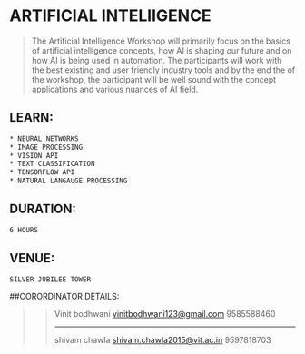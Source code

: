 # ARTIFICIAL INTELlIGENCE

> The Artificial Intelligence Workshop will primarily focus on the basics of artificial intelligence concepts, how AI is shaping our future and on how AI is being used in automation. The participants will work with the best existing and user friendly industry tools and by the end the of the workshop, the participant will be well sound with the concept applications and various nuances of AI field.

## LEARN:
```sh
* NEURAL NETWORKS
* IMAGE PROCESSING
* VISION API
* TEXT CLASSIFICATION
* TENSORFLOW API
* NATURAL LANGAUGE PROCESSING
```
## DURATION:

```sh
6 HOURS
```

## VENUE:

```sh
SILVER JUBILEE TOWER
```
##CORORDINATOR DETAILS:

>>Vinit bodhwani 
>>vinitbodhwani123@gmail.com 
>>9585588460
>>- - - -
>> shivam chawla 
>>shivam.chawla2015@vit.ac.in 
>>9597818703 
